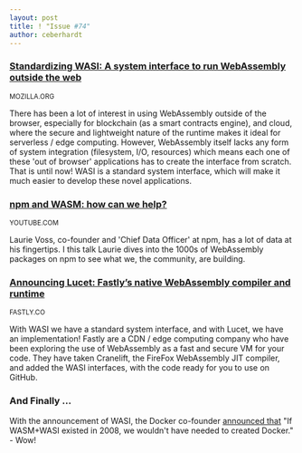 ```yaml
---
layout: post
title: ! "Issue #74"
author: ceberhardt
---
```


### [Standardizing WASI: A system interface to run WebAssembly outside the web](https://hacks.mozilla.org/2019/03/standardizing-wasi-a-webassembly-system-interface/)

<small>MOZILLA.ORG</small>

There has been a lot of interest in using WebAssembly outside of the browser, especially for blockchain (as a smart contracts engine), and cloud, where the secure and lightweight nature of the runtime makes it ideal for serverless / edge computing. However, WebAssembly itself lacks any form of system integration (filesystem, I/O, resources) which means each one of these 'out of browser' applications has to create the interface from scratch. That is until now! WASI is a standard system interface, which will make it much easier to develop these novel applications.

### [npm and WASM: how can we help?](https://www.youtube.com/watch?v=iRV4VemBMzc)

<small>YOUTUBE.COM</small>

Laurie Voss, co-founder and 'Chief Data Officer' at npm, has a lot of data at his fingertips. I this talk Laurie dives into the 1000s of WebAssembly packages on npm to see what we, the community, are building.

### [Announcing Lucet: Fastly’s native WebAssembly compiler and runtime](https://www.fastly.com/blog/announcing-lucet-fastly-native-webassembly-compiler-runtime)

<small>FASTLY.CO</small>

With WASI we have a standard system interface, and with Lucet, we have an implementation! Fastly are a CDN / edge computing company who have been exploring the use of WebAssembly as a fast and secure VM for your code. They have taken Cranelift, the FireFox WebAssembly JIT compiler, and added the WASI interfaces, with the code ready for you to use on GitHub.

### And Finally ...

With the announcement of WASI, the Docker co-founder [announced that](https://twitter.com/solomonstre/status/1111004913222324225) "If WASM+WASI existed in 2008, we wouldn't have needed to created Docker." - Wow!